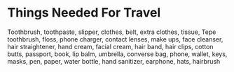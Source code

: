 # Things Needed For Travel

Toothbrush, toothpaste, slipper, clothes, belt, extra clothes, tissue, Tepe
toothbrush, floss, phone charger, contact lenses, make ups, face cleanser, hair
straightener, hand cream, facial cream, hair band, hair clips, cotton butts,
passport, book, lip balm, umbrella, converse bag, phone, wallet, keys, masks,
pen, paper, water bottle, hand sanitizer, earphone, hats, hairbrush
